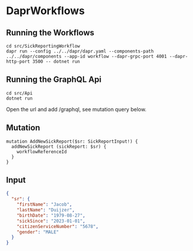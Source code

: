 # DaprWorkflows

## Running the Workflows

```
cd src/SickReportingWorkflow
dapr run --config ../../dapr/dapr.yaml --components-path ../../dapr/components --app-id workflow --dapr-grpc-port 4001 --dapr-http-port 3500 -- dotnet run
```

## Running the GraphQL Api

```
cd src/Api
dotnet run
```

Open the url and add /graphql, see mutation query below.

## Mutation

```
mutation AddNewSickReport($sr: SickReportInput!) {
  addNewSickReport (sickReport: $sr) {
    workflowReferenceId
  }
}
```

## Input

```json
{
  "sr": {
    "firstName": "Jacob",
    "lastName": "Duijzer",
    "birthDate": "1979-08-27",
    "sickSince": "2023-01-01",
    "citizenServiceNumber": "5678",
    "gender": "MALE"
  }
}

```
